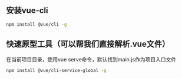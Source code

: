 ## 安装vue-cli
```bash
npm install @vue/cli -g
```

## 快速原型工具（可以帮我们直接解析.vue文件）
在当前项目目录，使用vue serve命令，默认找到main.js作为项目入口文件
```bash
npm install @vue/cli-service-global -g
```